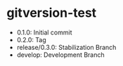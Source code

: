 # gitversion-test

- 0.1.0: Initial commit
- 0.2.0: Tag
- release/0.3.0: Stabilization Branch
- develop: Development Branch
